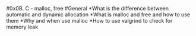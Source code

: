 #0x0B. C - malloc, free
#General
*What is the difference between automatic and dynamic allocation
*What is malloc and free and how to use them
*Why and when use malloc
*How to use valgrind to check for memory leak
